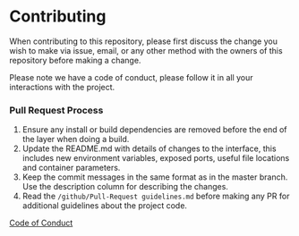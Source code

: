 # Contributing

When contributing to this repository, please first discuss the change you wish to make via issue, email, or any other method with the owners of this repository before making a change.

Please note we have a code of conduct, please follow it in all your interactions with the project.

  ### Pull Request Process

  1. Ensure any install or build dependencies are removed before the end of the layer when doing a build.
  2. Update the README.md with details of changes to the interface, this includes new environment variables, exposed ports, useful file locations and container parameters.
  3. Keep the commit messages in the same format as in the master branch. Use the description column for describing the changes.
  4. Read the `/github/Pull-Request guidelines.md` before making any PR for additional guidelines about the project code.
  
  [Code of Conduct](https://github.com/singhayushh/_library/CODE_OF_CONDUCT.md)
  
